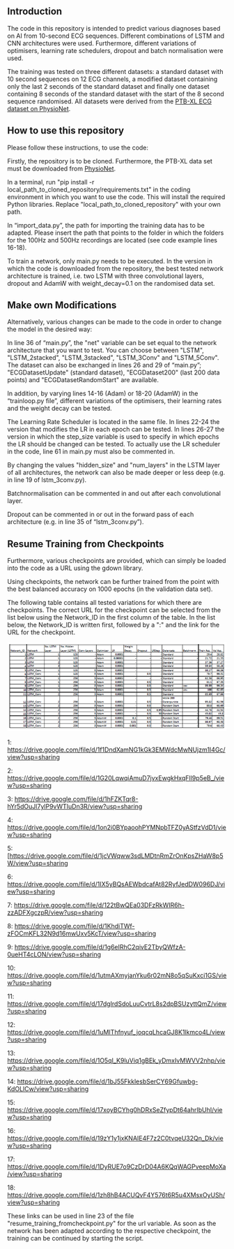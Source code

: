 ## Introduction
The code in this repository is intended to predict various diagnoses based on AI from 10-second ECG sequences. Different combinations of LSTM and CNN architectures were used. Furthermore, different variations of optimisers, learning rate schedulers, dropout and batch normalisation were used.

The training was tested on three different datasets: a standard dataset with 10 second sequences on 12 ECG channels, a modified dataset containing only the last 2 seconds of the standard dataset and finally one dataset containing 8 seconds of the standard dataset with the start of the 8 second sequence randomised. All datasets were derived from the [PTB-XL ECG dataset on PhysioNet](https://physionet.org/content/ptb-xl/1.0.3/).

## How to use this repository

Please follow these instructions, to use the code:

Firstly, the repository is to be cloned. Furthermore, the PTB-XL data set must be downloaded from [PhysioNet](https://physionet.org/content/ptb-xl/1.0.3/).

In a terminal, run "pip install -r local_path_to_cloned_repository/requirements.txt" in the coding environment in which you want to use the code. This will install the required Python libraries. Replace "local_path_to_cloned_repository" with your own path.

In “import_data.py”, the path for importing the training data has to be adapted. Please insert the path that points to the folder in which the folders for the 100Hz and 500Hz recordings are located (see code example lines 16-18).

To train a network, only main.py needs to be executed. In the version in which the code is downloaded from the repository, the best tested network architecture is trained, i.e. two LSTM with three convolutional layers, dropout and AdamW with weight_decay=0.1 on the randomised data set.

## Make own Modifications

Alternatively, various changes can be made to the code in order to change the model in the desired way: 

In line 36 of “main.py”, the "net" variable can be set equal to the network architecture that you want to test. You can choose between "LSTM", "LSTM_2stacked", "LSTM_3stacked", "LSTM_3Conv" and "LSTM_5Conv". 
The dataset can also be exchanged in lines 26 and 29 of “main.py”; "ECGDatasetUpdate" (standard dataset), "ECGDataset200" (last 200 data points) and "ECGDatasetRandomStart" are available.

In addition, by varying lines 14-16 (Adam) or 18-20 (AdamW) in the “trainloop.py file”, different variations of the optimisers, their learning rates and the weight decay can be tested.

The Learning Rate Scheduler is located in the same file. In lines 22-24 the version that modifies the LR in each epoch can be tested. In lines 26-27 the version in which the step_size variable is used to specify in which epochs the LR should be changed can be tested. To actually use the LR scheduler in the code, line 61 in main.py must also be commented in.

By changing the values "hidden_size" and "num_layers" in the LSTM layer of all architectures, the network can also be made deeper or less deep (e.g. in line 19 of lstm_3conv.py).

Batchnormalisation can be commented in and out after each convolutional layer. 

Dropout can be commented in or out in the forward pass of each architecture (e.g. in line 35 of “lstm_3conv.py”). 

## Resume Training from Checkpoints

Furthermore, various checkpoints are provided, which can simply be loaded into the code as a URL using the gdown library.

Using checkpoints, the network can be further trained from the point with the best balanced accuracy on 1000 epochs (in the validation data set). 

The following table contains all tested variations for which there are checkpoints. The correct URL for the checkpoint can be selected from the list below using the Network_ID in the first column of the table. In the list below, the Network_ID is written first, followed by a ":" and the link for the URL for the checkpoint.

![alt_text](https://github.com/miriam-agrawala/heartcondition-prediction/blob/main/Table_Networkarchitectures.PNG)

1: https://drive.google.com/file/d/1f1DndXamNG1kGk3EMWdcMwNUjzm1I4Gc/view?usp=sharing

2: https://drive.google.com/file/d/1G20LqwqiAmuD7jvxEwgkHxqFIl9p5eB_/view?usp=sharing

3: https://drive.google.com/file/d/1hFZKTqr8-hYr5dOuJl7ylP9vWTIuDn3R/view?usp=sharing

4: https://drive.google.com/file/d/1on2i0BYpaoohPYMNpbTFZ0yAStfzVdD1/view?usp=sharing

5: [https://drive.google.com/file/d/1jcVWqww3sdLMDtnRmZrOnKpsZHaW8p5W/view?usp=sharing

6: https://drive.google.com/file/d/1IX5yBQsAEWbdcafAt82RyfJedDW096DJ/view?usp=sharing

7: https://drive.google.com/file/d/122tBwQEa03DFzRkWIR6h-zzADFXgczpR/view?usp=sharing

8: https://drive.google.com/file/d/1KhdiTWf-zFOCmKFL32N9d16mwUxv5KcT/view?usp=sharing

9: https://drive.google.com/file/d/1g6eIRhC2qivE2TbyQWfzA-0ueHT4cLON/view?usp=sharing

10: https://drive.google.com/file/d/1utmAXmyjanYku6r02mN8o5qSuKxci1GS/view?usp=sharing

11: https://drive.google.com/file/d/17dgIrdSdoLuuCvtrL8s2dpBSUzyttQmZ/view?usp=sharing

12: https://drive.google.com/file/d/1uMIThfnyuf_joqcqLhcaGJ8K1lkmco4L/view?usp=sharing

13: https://drive.google.com/file/d/1O5qI_K9luViq1gBEk_yDmxIvMWVV2nhp/view?usp=sharing

14: https://drive.google.com/file/d/1bJ55FkklesbSerCY69Gfuwbg-KdOLlCw/view?usp=sharing

15: https://drive.google.com/file/d/17xoyBCYhg0hDRxSeZfypDt64ahrIbUhI/view?usp=sharing

16: https://drive.google.com/file/d/19zY1y1jxKNAIE4F7z2C0tvqeU32Qn_Dk/view?usp=sharing

17: https://drive.google.com/file/d/1DyRUE7o9CzDrD04A6KQqWAGPveepMoXa/view?usp=sharing

18: https://drive.google.com/file/d/1zh8hB4ACUQvF4Y576t6R5u4XMsxOyUSh/view?usp=sharing


These links can be used in line 23 of the file "resume_training_fromcheckpoint.py" for the url variable. As soon as the network has been adapted according to the respective checkpoint, the training can be continued by starting the script.


